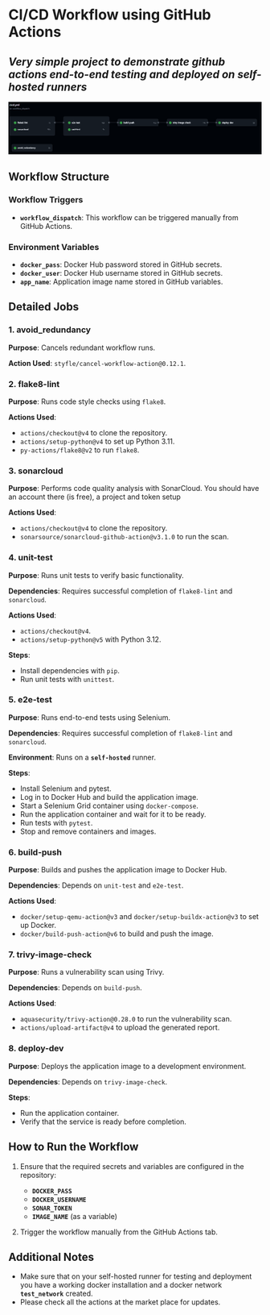# CI/CD Workflow using GitHub Actions
## _Very simple project to demonstrate github actions end-to-end testing and deployed on self-hosted runners_

![Workflow Diagram](./workflow-diagram.png)

## Workflow Structure

### Workflow Triggers

- **`workflow_dispatch`**: This workflow can be triggered manually from GitHub Actions.

### Environment Variables

- **`docker_pass`**: Docker Hub password stored in GitHub secrets.
- **`docker_user`**: Docker Hub username stored in GitHub secrets.
- **`app_name`**: Application image name stored in GitHub variables.

## Detailed Jobs

### 1. avoid_redundancy
**Purpose**: Cancels redundant workflow runs.

**Action Used**: `styfle/cancel-workflow-action@0.12.1`.

### 2. flake8-lint
**Purpose**: Runs code style checks using `flake8`.

**Actions Used**:
- `actions/checkout@v4` to clone the repository.
- `actions/setup-python@v4` to set up Python 3.11.
- `py-actions/flake8@v2` to run `flake8`.

### 3. sonarcloud
**Purpose**: Performs code quality analysis with SonarCloud. You should have an account there (is free), a project and token setup

**Actions Used**:
- `actions/checkout@v4` to clone the repository.
- `sonarsource/sonarcloud-github-action@v3.1.0` to run the scan.

### 4. unit-test
**Purpose**: Runs unit tests to verify basic functionality.

**Dependencies**: Requires successful completion of `flake8-lint` and `sonarcloud`.

**Actions Used**:
- `actions/checkout@v4`.
- `actions/setup-python@v5` with Python 3.12.

**Steps**:
- Install dependencies with `pip`.
- Run unit tests with `unittest`.

### 5. e2e-test
**Purpose**: Runs end-to-end tests using Selenium.

**Dependencies**: Requires successful completion of `flake8-lint` and `sonarcloud`.

**Environment**: Runs on a **`self-hosted`** runner.

**Steps**:
- Install Selenium and pytest.
- Log in to Docker Hub and build the application image.
- Start a Selenium Grid container using `docker-compose`.
- Run the application container and wait for it to be ready.
- Run tests with `pytest`.
- Stop and remove containers and images.

### 6. build-push
**Purpose**: Builds and pushes the application image to Docker Hub.

**Dependencies**: Depends on `unit-test` and `e2e-test`.

**Actions Used**:
- `docker/setup-qemu-action@v3` and `docker/setup-buildx-action@v3` to set up Docker.
- `docker/build-push-action@v6` to build and push the image.

### 7. trivy-image-check
**Purpose**: Runs a vulnerability scan using Trivy.

**Dependencies**: Depends on `build-push`.

**Actions Used**:
- `aquasecurity/trivy-action@0.28.0` to run the vulnerability scan.
- `actions/upload-artifact@v4` to upload the generated report.

### 8. deploy-dev
**Purpose**: Deploys the application image to a development environment.

**Dependencies**: Depends on `trivy-image-check`.

**Steps**:
- Run the application container.
- Verify that the service is ready before completion.

## How to Run the Workflow

1. Ensure that the required secrets and variables are configured in the repository:
   - **`DOCKER_PASS`**
   - **`DOCKER_USERNAME`**
   - **`SONAR_TOKEN`**
   - **`IMAGE_NAME`** (as a variable)

2. Trigger the workflow manually from the GitHub Actions tab.

## Additional Notes
- Make sure that on your self-hosted runner for testing and deployment you have a working docker installation and a docker network **`test_network`** created.
- Please check all the actions at the market place for updates.